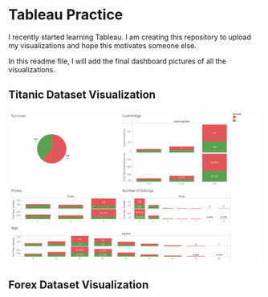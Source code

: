 # Tableau Practice

I recently started learning Tableau. I am creating this repository to upload my visualizations and hope this motivates someone else.

In this readme file, I will add the final dashboard pictures of all the visualizations.

## Titanic Dataset Visualization

![Titanic Dashboard](Titanic_Viz/Dashboard.png)

## Forex Dataset Visualization
